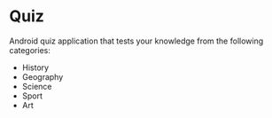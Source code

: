 # Quiz
Android quiz application that tests your knowledge from the following categories:
  - History
  - Geography
  - Science
  - Sport
  - Art
